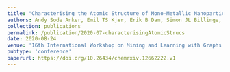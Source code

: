 ```yaml
---
title: "Characterising the Atomic Structure of Mono-Metallic Nanoparticles from X-Ray Scattering Data Using Conditional Generative Models"
authors: Andy Sode Anker, Emil TS Kjær, Erik B Dam, Simon JL Billinge, Kirsten MØ Jensen, Raghavendra Selvan
collection: publications
permalink: /publication/2020-07-characterisingAtomicStrucs
date: 2020-08-24
venue: '16th International Workshop on Mining and Learning with Graphs'
pubtype: 'conference'
paperurl: https://doi.org/10.26434/chemrxiv.12662222.v1
---
```

